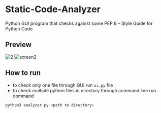 # Static-Code-Analyzer
Python GUI program that checks against some PEP 8 – Style Guide for Python Code 


## Preview
![2](https://user-images.githubusercontent.com/67506662/236626055-0bf38673-bcd4-4c49-b0b3-a13248067726.png)
![screen2](https://user-images.githubusercontent.com/67506662/236625956-8f3a4783-9045-44ee-88b3-4bb935adccc8.png)

## How to run

- to check only one file through GUI run `ui.py` file 
- to check multiple python files in directory through command line run command
``` python
python3 analyzer.py <path to directory>
```
